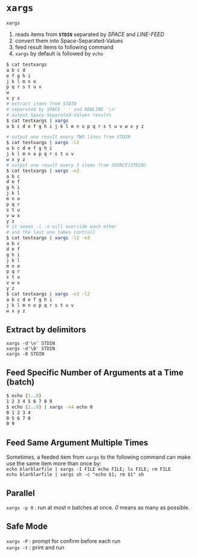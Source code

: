 # `xargs`
`xargs`   
1. reads items from **`STDIN`** separated by _SPACE_ and _LINE-FEED_  
2. convert them into Space-Separated-Values  
3. feed result items to following command
4. `xargs` by default is followed by `echo`

```bash
$ cat testxargs
a b c d
e f g h i
j k l m n o
p q r s t u v
w
x y z
# extract items from STDIN 
# separated by SPACE ' ' and NEWLINE '\n'
# output Space-Separated-Values results
$ cat testxargs | xargs
a b c d e f g h i j k l m n o p q r s t u v w x y z

# output one result every TWO lines from STDIN
$ cat testxargs | xargs -l2
a b c d e f g h i
j k l m n o p q r s t u v
w x y z
# output one result every 3 items from SOURCE(STDIN)
$ cat testxargs | xargs -n3
a b c
d e f
g h i
j k l
m n o
p q r
s t u
v w x
y z
# it seems -l -n will override each other
# and the last one takes controll
$ cat testxargs | xargs -l2 -n3
a b c
d e f
g h i
j k l
m n o
p q r
s t u
v w x
y z
$ cat testxargs | xargs -n3 -l2
a b c d e f g h i
j k l m n o p q r s t u v
w x y z
```

## Extract by delimitors
`xargs -d'\n' STDIN`  
`xargs -d'\0' STDIN`  
`xargs -0 STDIN`  

## Feed Specific Number of Arguments at a Time (batch)
```bash
$ echo {1..9}
1 2 3 4 5 6 7 8 9
$ echo {1..9} | xargs -n4 echo 0
0 1 2 3 4
0 5 6 7 8
0 9
```

## Feed Same Argument Multiple Times
Sometimes, a feeded item from `xargs` to the following command can make use the same item more than once by:  
`echo blarblarfile | xargs -I FILE echo FILE; ls FILE; rm FILE`  
`echo blarblarfile | xargs sh -c "echo $1; rm $1" sh`  

## Parallel
`xargs -p 0` : run at most n batches at once. _0_ means as many as possible. 

## Safe Mode
`xargs -P` : prompt for confirm before each run  
`xargs -t` : print and run


